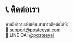 # 📞 ติดต่อเรา

หากมีคำถามเพิ่มเติม สามารถติดต่อได้ที่:  
📧 support@posteeyai.com  
💬 LINE OA: [@posteeyai](https://lin.ee/example)
